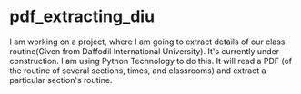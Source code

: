 # pdf_extracting_diu
I am working on a project, where I am going to extract details of our class routine(Given from Daffodil International University). It's currently under construction.
I am using Python Technology to do this. It will read a PDF (of the routine of several sections, times, and classrooms) and extract a particular section's routine.
